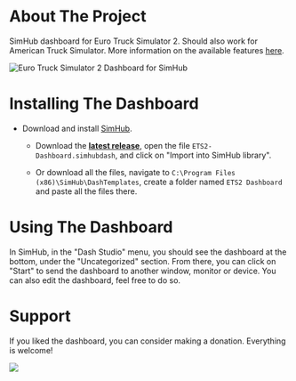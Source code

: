 # About The Project

SimHub dashboard for Euro Truck Simulator 2. Should also work for American Truck Simulator. More information on the available features [here](https://www.racedepartment.com/downloads/simhub-dashboard-for-euro-truck-simulator-2.28026/).

![Euro Truck Simulator 2 Dashboard for SimHub](https://github.com/Pirito10/ETS2-Dashboard/assets/74465348/d4cff576-f059-4158-b039-76e4e37a7746)

# Installing The Dashboard

- Download and install [SimHub](https://www.simhubdash.com).

  - Download the [**latest release**](https://github.com/Pirito10/ETS2-Dashboard/releases/latest/download/ETS2-Dashboard.simhubdash), open the file `ETS2-Dashboard.simhubdash`, and click on "Import into SimHub library".

  - Or download all the files, navigate to `C:\Program Files (x86)\SimHub\DashTemplates`, create a folder named `ETS2 Dashboard` and paste all the files there.

# Using The Dashboard

In SimHub, in the "Dash Studio" menu, you should see the dashboard at the bottom, under the "Uncategorized" section. From there, you can click on "Start" to send the dashboard to another window, monitor or device.
You can also edit the dashboard, feel free to do so.

# Support

If you liked the dashboard, you can consider making a donation. Everything is welcome!

[![](https://www.paypalobjects.com/en_US/i/btn/btn_donateCC_LG.gif)](https://www.paypal.com/paypalme/Pirito10)
